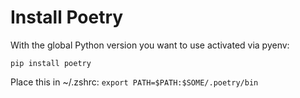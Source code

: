 # Install Poetry

With the global Python version you want to use activated via pyenv:

`pip install poetry`

Place this in ~/.zshrc:
`export PATH=$PATH:$SOME/.poetry/bin`
